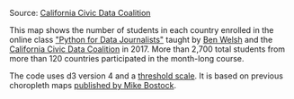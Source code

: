 Source: [California Civic Data Coalition](https://github.com/california-civic-data-coalition/python-calaccess-notebooks/blob/master/project-management/mooc-students.ipynb)

This map shows the number of students in each country enrolled in the online class ["Python for Data Journalists"](http://journalismcourses.org/PDJ0517.html) taught by [Ben Welsh](http://palewi.re/who-is-ben-welsh/) and the [California Civic Data Coalition](http://www.californiacivicdata.org/) in 2017. More than 2,700 total students from more than 120 countries participated in the month-long course.

The code uses d3 version 4 and a [threshold scale](https://github.com/d3/d3-scale/blob/master/README.md#scaleThreshold). It is based on previous choropleth maps [published by Mike Bostock](https://bl.ocks.org/mbostock/4060606).
